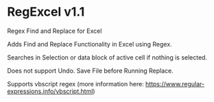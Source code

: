 # RegExcel v1.1

Regex Find and Replace for Excel

Adds Find and Replace Functionality in Excel using Regex.

Searches in Selection or data block of active cell if nothing is selected.

Does not support Undo. Save File before Running Replace.

Supports vbscript regex (more information here: https://www.regular-expressions.info/vbscript.html) 
